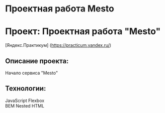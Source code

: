 # Проектная работа Mesto

# Проект: **Проектная работа "Mesto"**
[Яндекс.Практикум] (https://practicum.yandex.ru/)

## Описание проекта:
Начало сервиса "Mesto"

## Технологии:
JavaScript
Flexbox  
BEM Nested
HTML